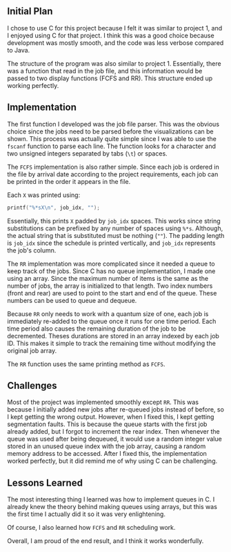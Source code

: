 ## Initial Plan

I chose to use C for this project because I felt it was similar to project 1, and I enjoyed using C for that project. I think this was a good choice because development was mostly smooth, and the code was less verbose compared to Java.

The structure of the program was also similar to project 1. Essentially, there was a function that read in the job file, and this information would be passed to two display functions (FCFS and RR). This structure ended up working perfectly.

## Implementation

The first function I developed was the job file parser. This was the obvious choice since the jobs need to be parsed before the visualizations can be shown. This process was actually quite simple since I was able to use the `fscanf` function to parse each line. The function looks for a character and two unsigned integers separated by tabs (`\t`) or spaces.

The `FCFS` implementation is also rather simple. Since each job is ordered in the file by arrival date according to the project requirements, each job can be printed in the order it appears in the file.

Each `X` was printed using:

```c
printf("%*sX\n", job_idx, "");
```

Essentially, this prints `X` padded by `job_idx` spaces. This works since string substitutions can be prefixed by any number of spaces using `%*s`. Although, the actual string that is substituted must be nothing (`""`). The padding length is `job_idx` since the schedule is printed vertically, and `job_idx` represents the job's column.

The `RR` implementation was more complicated since it needed a queue to keep track of the jobs. Since C has no queue implementation, I made one using an array. Since the maximum number of items is the same as the number of jobs, the array is initialized to that length. Two index numbers (front and rear) are used to point to the start and end of the queue. These numbers can be used to queue and dequeue.

Because `RR` only needs to work with a quantum size of one, each job is immediately re-added to the queue once it runs for one time period. Each time period also causes the remaining duration of the job to be decremented. Theses durations are stored in an array indexed by each job ID. This makes it simple to track the remaining time without modifying the original job array.

The `RR` function uses the same printing method as `FCFS`.

## Challenges

Most of the project was implemented smoothly except `RR`. This was because I initially added new jobs after re-queued jobs instead of before, so I kept getting the wrong output. However, when I fixed this, I kept getting segmentation faults. This is because the queue starts with the first job already added, but I forgot to increment the rear index. Then whenever the queue was used after being dequeued, it would use a random integer value stored in an unused queue index with the job array, causing a random memory address to be accessed. After I fixed this, the implementation worked perfectly, but it did remind me of why using C can be challenging.

## Lessons Learned

The most interesting thing I learned was how to implement queues in C. I already knew the theory behind making queues using arrays, but this was the first time I actually did it so it was very enlightening.

Of course, I also learned how `FCFS` and `RR` scheduling work.

Overall, I am proud of the end result, and I think it works wonderfully.
